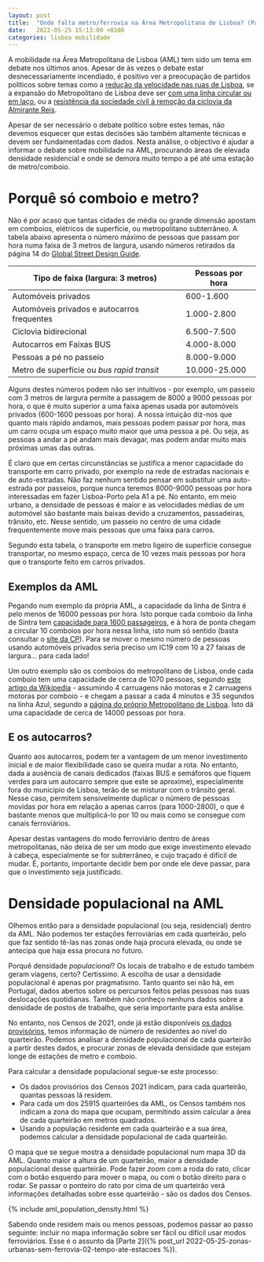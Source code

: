 ```yaml
---
layout: post
title:  "Onde falta metro/ferrovia na Área Metropolitana de Lisboa? (Parte 1 - Introdução)"
date:   2022-05-25 15:13:00 +0100
categories: lisboa mobilidade
---
```


A mobilidade na Área Metropolitana de Lisboa (AML) tem sido um tema em debate nos últimos anos. Apesar de às vezes o debate estar desnecessariamente incendiado, é positivo ver a preocupação de partidos políticos sobre temas como a [redução da velocidade nas ruas de Lisboa](https://cnnportugal.iol.pt/videos/reducao-dos-limites-de-velocidade-em-lisboa-motiva-debate-aceso-na-camara/628e85480cf2ea4f0a4c6b0c), se a expansão do Metropolitano de Lisboa deve ser [com uma linha circular ou em laço](https://lisboaparapessoas.pt/2021/11/19/metro-lisboa-expansao-linha-circular-camara-governo-pcp-moedas/?doing_wp_cron=1651066237.3754520416259765625000), ou a [resistência da sociedade civil à remoção da ciclovia da Almirante Reis](https://expresso.pt/sociedade/2021-11-30-Mais-de-2500-lisboetas-levam-peticao-a-Assembleia-Municipal-para-travar-fim-da-ciclovia-da-Almirante-Reis-22a9ff45).

Apesar de ser necessário o debate político sobre estes temas, não devemos esquecer que estas decisões são também altamente técnicas e devem ser fundamentadas com dados. Nesta análise, o objectivo é ajudar a informar o debate sobre mobilidade na AML, procurando áreas de elevada densidade residencial e onde se demora muito tempo a pé até uma estação de metro/comboio.

# Porquê só comboio e metro?
Não é por acaso que tantas cidades de média ou grande dimensão apostam em comboios, elétricos de superfície, ou metropolitano subterrâneo. A tabela abaixo apresenta o número máximo de pessoas que passam por hora numa faixa de 3 metros de largura, usando números retirados da página 14 do [Global Street Design Guide][gsdg]. 

| Tipo de faixa (largura: 3 metros) | Pessoas por hora |
| --- | --- |
| Automóveis privados | 600-1.600 |
| Automóveis privados e autocarros frequentes | 1.000-2.800 |
| Ciclovia bidirecional | 6.500-7.500 |
| Autocarros em Faixas BUS | 4.000-8.000 |
| Pessoas a pé no passeio | 8.000-9.000 |
| Metro de superfície ou *bus rapid transit* | 10.000-25.000 |

Alguns destes números podem não ser intuitivos - por exemplo, um passeio com 3 metros de largura permite a passagem de 8000 a 9000 pessoas por hora, o que é muito superior a uma faixa apenas usada por automóveis privados (600-1600 pessoas por hora). A nossa intuição diz-nos que quanto mais rápido andamos, mais pessoas podem passar por hora, mas um carro ocupa um espaço muito maior que uma pessoa a pé. Ou seja, as pessoas a andar a pé andam mais devagar, mas podem andar muito mais próximas umas das outras.

É claro que em certas circunstâncias se justifica a menor capacidade do transporte em carro privado, por exemplo na rede de estradas nacionais e de auto-estradas. Não faz nenhum sentido pensar em substituir uma auto-estrada por passeios, porque nunca teremos 8000-9000 pessoas por hora interessadas em fazer Lisboa-Porto pela A1 a pé. No entanto, em meio urbano, a densidade de pessoas é maior e as velocidades médias de um automóvel são bastante mais baixas devido a cruzamentos, passadeiras, trânsito, etc. Nesse sentido, um passeio no centro de uma cidade frequentemente move mais pessoas que uma faixa para carros.

Segundo esta tabela, o transporte em metro ligeiro de superfície consegue transportar, no mesmo espaço, cerca de 10 vezes mais pessoas por hora que o transporte feito em carros privados.

## Exemplos da AML
Pegando num exemplo da própria AML, a capacidade da linha de Sintra é pelo menos de 16000 pessoas por hora. Isto porque cada comboio da linha de Sintra tem [capacidade para 1600 passageiros](https://sintranoticias.pt/2020/04/30/comboios-na-linha-de-sintra-a-circular-a-160-da-capacidade-maxima-permitida/), e à hora de ponta chegam a circular 10 comboios por hora nessa linha, isto num só sentido (basta consultar o [site da CP](https://www.cp.pt/passageiros/pt)). Para se mover o mesmo número de pessoas usando automóveis privados seria preciso um IC19 com 10 a 27 faixas de largura... para cada lado!

Um outro exemplo são os comboios do metropolitano de Lisboa, onde cada comboio tem uma capacidade de cerca de 1070 pessoas, segundo [este artigo da Wikipedia](https://pt.wikipedia.org/wiki/Material_circulante_do_Metropolitano_de_Lisboa#ML99) - assumindo 4 carruagens não motoras e 2 carruagens motoras por comboio - e chegam a passar a cada 4 minutos e 35 segundos na linha Azul, segundo a [página do próprio Metropolitano de Lisboa](https://www.metrolisboa.pt/viajar/horarios-e-frequencias/). Isto dá uma capacidade de cerca de 14000 pessoas por hora.

## E os autocarros?
Quanto aos autocarros, podem ter a vantagem de um menor investimento inicial e de maior flexibilidade caso se queira mudar a rota. No entanto, dada a ausência de canais dedicados (faixas BUS e semáforos que fiquem verdes para um autocarro sempre que este se aproxime), especialmente fora do município de Lisboa, terão de se misturar com o trânsito geral. Nesse caso, permitem sensivelmente duplicar o número de pessoas movidas por hora em relação a apenas carros (para 1000-2800), o que é bastante menos que multiplicá-lo por 10 ou mais como se consegue com canais ferroviários.

Apesar destas vantagens do modo ferroviário dentro de áreas metropolitanas, não deixa de ser um modo que exige investimento elevado à cabeça, especialmente se for subterrâneo, e cujo traçado é difícil de mudar. É, portanto, importante decidir bem por onde ele deve passar, para que o investimento seja justificado.

# Densidade populacional na AML
Olhemos então para a densidade populacional (ou seja, residencial) dentro da AML. Não podemos ter estações ferroviárias em cada quarteirão, pelo que faz sentido tê-las nas zonas onde haja procura elevada, ou onde se antecipa que haja essa procura no futuro.

Porquê densidade *populacional*? Os locais de trabalho e de estudo também geram viagens, certo? Certíssimo. A escolha de usar a densidade populacional é apenas por pragmatismo. 
Tanto quanto sei não há, em Portugal, dados abertos sobre os percursos feitos pelas pessoas nas suas deslocações quotidianas. Também não conheço nenhuns dados sobre a densidade de postos de trabalho, que seria importante para esta análise.

No entanto, nos Censos de 2021, onde já estão disponíveis [os dados provisórios](http://mapas.ine.pt/download/index2021.phtml), temos informação de número de residentes ao nível do quarteirão. Podemos analisar a densidade populacional de cada quarteirão a partir destes dados, e procurar zonas de elevada densidade que estejam longe de estações de metro e comboio.

Para calcular a densidade populacional segue-se este processo:
- Os dados provisórios dos Censos 2021 indicam, para cada quarteirão, quantas pessoas lá residem.
- Para cada um dos 25915 quarteirões da AML, os Censos também nos indicam a zona do mapa que ocupam, permitindo assim calcular a área de cada quarteirão em metros quadrados.
- Usando a população residente em cada quarteirão e a sua área, podemos calcular a densidade populacional de cada quarteirão.

O mapa que se segue mostra a densidade populacional num mapa 3D da AML. Quanto maior a altura de um quarteirão, maior a densidade populacional desse quarteirão. Pode fazer *zoom* com a roda do rato, clicar com o botão esquerdo para mover o mapa, ou com o botão direito para o rodar. Se passar o ponteiro do rato por cima de um quarteirão verá informações detalhadas sobre esse quarteirão - são os dados dos Censos.

{% include aml_population_density.html %}

Sabendo onde residem mais ou menos pessoas, podemos passar ao passo seguinte: incluir no mapa informação sobre ser fácil ou difícil usar modos ferroviários. Esse é o assunto da [Parte 2]({% post_url 2022-05-25-zonas-urbanas-sem-ferrovia-02-tempo-ate-estacoes %}).


[gsdg]: https://globaldesigningcities.org/wp-content/uploads/guides/global-street-design-guide.pdf
[metro2009]: https://pt.wikipedia.org/wiki/Metropolitano_de_Lisboa#Projetos_Anteriormente_Apresentados
[osm]: [https://www.openstreetmap.org/]
[ors]: [https://openrouteservice.org/]
[ciclovias.pt]: [https://www.ciclovias.pt/?lat=38.57706&lng=-9.04511&z=14.52900000000001&m=r&l=16]